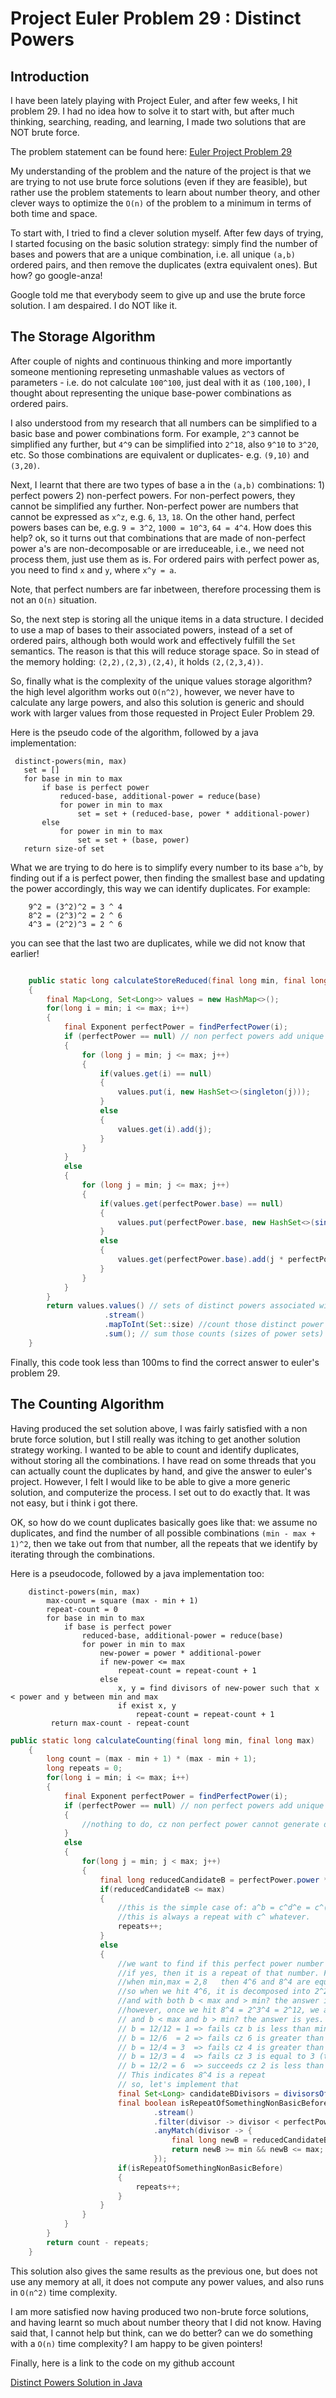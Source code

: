 # Project Euler Problem 29 : Distinct Powers

## Introduction

I have been lately playing with Project Euler, and after few weeks, I hit problem 29. I had no idea how to solve it to start with, but after much thinking, searching, reading, and learning, I made two solutions that are NOT brute force.

The problem statement can be found here: [Euler Project Problem 29](https://projecteuler.net/problem=29)

My understanding of the problem and the nature of the project is that we are trying to not use brute force solutions (even if they are feasible), but rather use the problem statements to learn about number theory, and other clever ways to optimize the `O(n)` of the problem to a minimum in terms of both time and space.

To start with, I tried to find a clever solution myself. After few days of trying, I started focusing on the basic solution strategy: simply find the number of bases and powers that are a unique combination, i.e. all unique `(a,b)` ordered pairs, and then remove the duplicates (extra equivalent ones). But how? go google-anza!

Google told me that everybody seem to give up and use the brute force solution. I am despaired. I do NOT like it. 


## The Storage Algorithm

After couple of nights and continuous thinking and more importantly someone mentioning represeting unmashable values as vectors of parameters - i.e. do not calculate `100^100`, just deal with it as `(100,100)`, I thought about representing the unique base-power combinations as ordered pairs.

I also understood from my research that all numbers can be simplified to a basic base and power combinations form. For example, `2^3` cannot be simplified any further, but `4^9` can be simplified into `2^18`, also `9^10` to `3^20`, etc. So those combinations are equivalent or duplicates- e.g. `(9,10)` and `(3,20)`.

Next, I learnt that there are two types of base a in the `(a,b)` combinations: 1) perfect powers 2) non-perfect powers. For non-perfect powers, they cannot be simplified any further. Non-perfect power are numbers that cannot be expressed as `x^z`, e.g. `6`, `13`, `18`. On the other hand, perfect powers bases can be, e.g. `9 = 3^2`, `1000 = 10^3`, `64 = 4^4`. How does this help? ok, so it turns out that combinations that are made of non-perfect power a's are non-decomposable or are irreduceable, i.e., we need not process them, just use them as is. For ordered pairs with perfect power as, you need to find `x` and `y`, where `x^y = a`.

Note, that perfect numbers are far inbetween, therefore processing them is not an `O(n)` situation. 

So, the next step is storing all the unique items in a data structure. I decided to use a map of bases to their associated powers, instead of a set of ordered pairs, although both would work and effectively fulfill the `Set` semantics. The reason is that this will reduce storage space. So in stead of the memory holding: `(2,2),(2,3),(2,4)`, it holds `(2,(2,3,4))`.

So, finally what is the complexity of the unique values storage algorithm? the high level algorithm works out `O(n^2)`, however, we never have to calculate any large powers, and also this solution is generic and should work with larger values from those requested in Project Euler Problem 29.

Here is the pseudo code of the algorithm, followed by a java implementation:

```
 distinct-powers(min, max)
   set = []
   for base in min to max
       if base is perfect power
           reduced-base, additional-power = reduce(base)
           for power in min to max
               set = set + (reduced-base, power * additional-power)
       else
           for power in min to max
               set = set + (base, power)
   return size-of set
```

What we are trying to do here is to simplify every number to its base `a^b`, by finding out if a is perfect power, then finding the smallest base and updating the power accordingly, this way we can identify duplicates. For example:

```
    9^2 = (3^2)^2 = 3 ^ 4
    8^2 = (2^3)^2 = 2 ^ 6
    4^3 = (2^2)^3 = 2 ^ 6
```

you can see that the last two are duplicates, while we did not know that earlier!
     
```java

    public static long calculateStoreReduced(final long min, final long max)
    {
        final Map<Long, Set<Long>> values = new HashMap<>();
        for(long i = min; i <= max; i++)
        {
            final Exponent perfectPower = findPerfectPower(i);
            if (perfectPower == null) // non perfect powers add unique combinations, so just add them
            {
                for (long j = min; j <= max; j++)
                {
                    if(values.get(i) == null)
                    {
                        values.put(i, new HashSet<>(singleton(j)));
                    }
                    else
                    {
                        values.get(i).add(j);
                    }
                }
            }
            else
            {
                for (long j = min; j <= max; j++)
                {
                    if(values.get(perfectPower.base) == null)
                    {
                        values.put(perfectPower.base, new HashSet<>(singleton(j * perfectPower.power)));
                    }
                    else
                    {
                        values.get(perfectPower.base).add(j * perfectPower.power);
                    }
                }
            }
        }
        return values.values() // sets of distinct powers associated with each basic base
                     .stream()
                     .mapToInt(Set::size) //count those distinct power set
                     .sum(); // sum those counts (sizes of power sets)
    }
```

Finally, this code took less than 100ms to find the correct answer to euler's problem 29.



## The Counting Algorithm

Having produced the set solution above, I was fairly satisfied with a non brute force solution, but I still really was itching to get another solution strategy working. I wanted to be able to count and identify duplicates, without storing all the combinations. I have read on some threads that you can actually count the duplicates by hand, and give the answer to euler's project. However, I felt I would like to be able to give a more generic solution, and computerize the process. I set out to do exactly that. It was not easy, but i think i got there. 

OK, so how do we count duplicates basically goes like that: we assume no duplicates, and find the number of all possible combinations `(min - max + 1)^2`, then we take out from that number, all the repeats that we identify by iterating through the combinations.

Here is a pseudocode, followed by a java implementation too:

```
	distinct-powers(min, max)
        max-count = square (max - min + 1)
        repeat-count = 0
        for base in min to max
        	if base is perfect power
            	reduced-base, additional-power = reduce(base)
                for power in min to max
                    new-power = power * additional-power
                    if new-power <= max
                        repeat-count = repeat-count + 1
                    else
                        x, y = find divisors of new-power such that x < power and y between min and max
                        if exist x, y
                            repeat-count = repeat-count + 1
         return max-count - repeat-count
```                        
                
```java
public static long calculateCounting(final long min, final long max)
    {
        long count = (max - min + 1) * (max - min + 1);
        long repeats = 0;
        for(long i = min; i <= max; i++)
        {
            final Exponent perfectPower = findPerfectPower(i);
            if (perfectPower == null) // non perfect powers add unique combinations, so just add them
            {
                //nothing to do, cz non perfect power cannot generate duplicates.
            }
            else
            {
                for(long j = min; j < max; j++)
                {
                    final long reducedCandidateB = perfectPower.power * j;
                    if(reducedCandidateB <= max)
                    {
                        //this is the simple case of: a^b = c^d^e = c^(d*e), where d * e < max
                        //this is always a repeat with c^ whatever.
                        repeats++;
                    }
                    else
                    {
                        //we want to find if this perfect power number i^j can be decomposed to another perfect power before it, focus on before it, i.e. a < current a
                        //if yes, then it is a repeat of that number. For example:
                        //when min,max = 2,8   then 4^6 and 8^4 are equivalent, but neither are a repeat of 2^12, because 12 is greater than the max 8
                        //so when we hit 4^6, it is decomposed into 2^2^6 = 2^12. Now, can we decompose it to a^b such that a < 4, i.e. current a,
                        //and with both b < max and > min? the answer is no (i tried and failed). so 4^6 is NOT a repeat.
                        //however, once we hit 8^4 = 2^3^4 = 2^12, we ask the same question, can we find 8^4 = a^b, such that a < 8 and > min,
                        // and b < max and b > min? the answer is yes. With 2^12, we can find divisors of 12 = 2, 3, 4, 6, 12, then try each as follows:
                        // b = 12/12 = 1 => fails cz b is less than minimum
                        // b = 12/6  = 2 => fails cz 6 is greater than 3 (the current decomposed power), which means it is not before it
                        // b = 12/4 = 3  => fails cz 4 is greater than 3 (the current decomposed power), which means it is not before it
                        // b = 12/3 = 4  => fails cz 3 is equal to 3 (the power we decomposed the current a, which is 8, to)
                        // b = 12/2 = 6  => succeeds cz 2 is less than 3 (so the base is another base before the current base), AND 6, which is b, is > min and < max.
                        // This indicates 8^4 is a repeat
                        // so, let's implement that
                        final Set<Long> candidateBDivisors = divisorsOf(reducedCandidateB, false, false);
                        final boolean isRepeatOfSomethingNonBasicBefore = candidateBDivisors
                                .stream()
                                .filter(divisor -> divisor < perfectPower.power)
                                .anyMatch(divisor -> {
                                    final long newB = reducedCandidateB / divisor;
                                    return newB >= min && newB <= max;
                                });
                        if(isRepeatOfSomethingNonBasicBefore)
                        {
                            repeats++;
                        }
                    }
                }
            }
        }
        return count - repeats;
    }
```


This solution also gives the same results as the previous one, but does not use any memory at all, it does not compute any power values, and also runs in `O(n^2)` time complexity.

I am more satisfied now having produced two non-brute force solutions, and having learnt so much about number theory that I did not know. Having said that, I cannot help but think, can we do better? can we do something with a `O(n)` time complexity? I am happy to be given pointers!

Finally, here is a link to the code on my github account

[Distinct Powers Solution in Java](https://raw.githubusercontent.com/wesamhaboush/algorithms/master/algorithms/src/main/java/com/codebreeze/algorithms/DistinctPowers.java)
